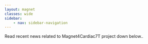 ```yaml
---
layout: magnet
classes: wide
sidebar:
    - nav: sidebar-navigation
---
```


<p>Read recent news related to Magnet4Cardiac7T project down below..</p>